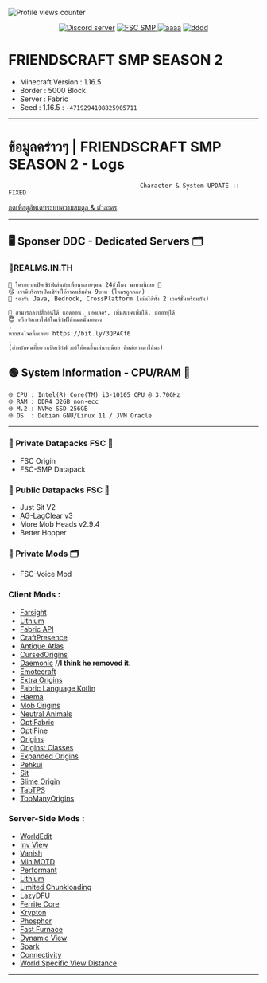 ![Profile views counter](https://komarev.com/ghpvc/?username=pppekkungz&plastic&color=00E8FF)

<p align="center">
    <a href="https://discord.gg/9HFENuTPnm"><img src="https://img.shields.io/static/v1?style=for-the-badge&message=Discord&color=5865F2&logo=Discord&logoColor=FFFFFF&label=" alt="Discord server"/></a>
    <a href="https://www.youtube.com/hashtag/friendscraftsmp"><img src="https://img.shields.io/static/v1?style=for-the-badge&message=YouTube&color=FF0000&logo=YouTube&logoColor=FFFFFF&label=" alt="FSC SMP" />
    <a href="https://www.youtube.com/watch?v=UsnUbgpanw0"><img src="https://img.shields.io/static/v1?style=for-the-badge&message=Minecraft&color=62B47A&logo=Minecraft&logoColor=FFFFFF&label=" alt="aaaa" /></a>
    <a href="https://www.debian.org/"><img src="https://img.shields.io/static/v1?style=for-the-badge&message=Debian&color=A81D33&logo=Debian&logoColor=FFFFFF&label=" alt="dddd"></a>
  </p>

  
# FRIENDSCRAFT SMP SEASON 2
* Minecraft Version : 1.16.5
* Border : 5000 Block
* Server : Fabric
* Seed : 1.16.5 : `-4719294108825905711`

------------------------------------------------------------------

# ข้อมูลคร่าวๆ | FRIENDSCRAFT SMP SEASON 2 - Logs
                                         Character & System UPDATE :: FIXED
[กดเพื่อดูอัพเดทระบบความสมดุล & ตัวละคร](https://github.com/PPekKunGz/FriendsCraft-SMP-SS2/blob/main/FriendsCraftSMPLog.md)

------------------------------------------------------------------

## 🖥️ Sponser DDC - Dedicated Servers 🗂️
### 📜REALMS.IN.TH
```
👏 ใครอยากเปิดเซิร์ฟเล่นกับเพื่อนหลายๆคน 24ชั่วโมง มาทางนี้เลย 👏
😘 เรามีบริการเปิดเซิร์ฟให้ราคาเริ่มต้น 9บาท (โคตรถูกกกก)
🥴 รองรับ Java, Bedrock, CrossPlatform (เล่นได้ทั้ง 2 เวอร์ชั่นพร้อมกัน)
.
👻 สามารถลงปลั๊กอินได้ แอดออน, เทคเจอร์, เพิ่มสเปคเพิ่มได้, ต่ออายุได้
😇 หรือจัดการไฟล์ในเซิร์ฟได้หมดนั้นเองงง
.
หากสนใจคลิ้กเลยย https://bit.ly/3QPACf6
.
(สำหรับคนที่อยากเปิดเซิร์ฟเวอร์ให้คนอื่นเล่นงบน้อย ติดต่อเรามาได้นะ)
```
## 🟢 System Information - CPU/RAM 🏡
```
🌐 CPU : Intel(R) Core(TM) i3-10105 CPU @ 3.70GHz
🌐 RAM : DDR4 32GB non-ecc
🌐 M.2 : NVMe SSD 256GB
🌐 OS  : Debian GNU/Linux 11 / JVM Oracle
```
------------------------------------------------------------------

### 🔐 Private Datapacks FSC 🔐
   * FSC Origin
   * FSC-SMP Datapack

### 🧪 Public Datapacks FSC 🧪
   * Just Sit V2
   * AG-LagClear v3
   * More Mob Heads v2.9.4
   * Better Hopper

### 🔐 Private Mods 🗂️
   * FSC-Voice Mod

### Client Mods :
- [Farsight](https://www.curseforge.com/minecraft/mc-mods/farsight)
- [Lithium](https://www.curseforge.com/minecraft/mc-mods/lithium)
- [Fabric API](https://www.curseforge.com/minecraft/mc-mods/fabric-api)
- [CraftPresence](https://www.curseforge.com/minecraft/mc-mods/craftpresence)
- [Antique Atlas](https://www.curseforge.com/minecraft/mc-mods/antique-atlas/files)
- [CursedOrigins](https://www.curseforge.com/minecraft/mc-mods/cursedorigins)
- [Daemonic](https://www.curseforge.com/minecraft/mc-mods/daemonic/files?sort=-game-version) //**I think he removed it.**
- [Emotecraft](https://www.curseforge.com/minecraft/mc-mods/emotecraft)
- [Extra Origins](https://www.curseforge.com/minecraft/mc-mods/extra-origins)
- [Fabric Language Kotlin](https://www.curseforge.com/minecraft/mc-mods/fabric-language-kotlin)
- [Haema](https://www.curseforge.com/minecraft/mc-mods/haema)
- [Mob Origins](https://www.curseforge.com/minecraft/mc-mods/mob-origins)
- [Neutral Animals](https://www.curseforge.com/minecraft/mc-mods/neutral-animals)
- [OptiFabric](https://www.curseforge.com/minecraft/mc-mods/optifabric)
- [OptiFine](https://optifine.net/downloads)
- [Origins](https://www.curseforge.com/minecraft/mc-mods/origins)
- [Origins: Classes](https://www.curseforge.com/minecraft/mc-mods/origins-classes)
- [Expanded Origins](https://www.curseforge.com/minecraft/mc-mods/origins-plus)
- [Pehkui](https://www.curseforge.com/minecraft/mc-mods/pehkui)
- [Sit](https://www.curseforge.com/minecraft/mc-mods/sit-fabric)
- [Slime Origin](https://www.curseforge.com/minecraft/mc-mods/slime-origin)
- [TabTPS](https://github.com/jpenilla/TabTPS)
- [TooManyOrigins](https://www.curseforge.com/minecraft/mc-mods/toomanyorigins)

### Server-Side Mods :
- [WorldEdit](https://www.curseforge.com/minecraft/mc-mods/worldedit)
- [Inv View](https://www.curseforge.com/minecraft/mc-mods/inv-view)
- [Vanish](https://www.curseforge.com/minecraft/mc-mods/vanish)
- [MiniMOTD](https://www.curseforge.com/minecraft/mc-mods/minimotd-fabric)
- [Performant](https://www.curseforge.com/minecraft/mc-mods/performant)
- [Lithium](https://www.curseforge.com/minecraft/mc-mods/lithium)
- [Limited Chunkloading](https://www.curseforge.com/minecraft/mc-mods/limited-chunkloading)
- [LazyDFU](https://www.curseforge.com/minecraft/mc-mods/lazydfu)
- [Ferrite Core](https://www.curseforge.com/minecraft/mc-mods/ferritecore-fabric)
- [Krypton](https://www.curseforge.com/minecraft/mc-mods/krypton)
- [Phosphor](https://github.com/CaffeineMC/phosphor-fabric)
- [Fast Furnace](https://www.curseforge.com/minecraft/mc-mods/fast-furnace-for-fabric)
- [Dynamic View](https://www.curseforge.com/minecraft/mc-mods/dynamic-view)
- [Spark](https://www.curseforge.com/minecraft/mc-mods/spark)
- [Connectivity](https://www.curseforge.com/minecraft/mc-mods/connectivity)
- [World Specific View Distance](https://modrinth.com/mod/worldspecificviewdistance)


------------------------------------------------------------------
